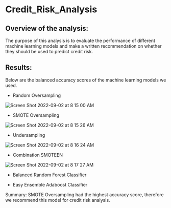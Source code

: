 # Credit_Risk_Analysis

## Overview of the analysis: 
The purpose of this analysis is to evaluate the performance of different machine learning models and make a written recommendation on whether they should be used to predict credit risk.

## Results: 
Below are the balanced accuracy scores of the machine learning models we used. 

- Random Oversampling

![Screen Shot 2022-09-02 at 8 15 00 AM](https://user-images.githubusercontent.com/66224990/188180818-7a084e36-cfc3-42a7-836f-a18404833c3a.png)

- SMOTE Oversampling

![Screen Shot 2022-09-02 at 8 15 26 AM](https://user-images.githubusercontent.com/66224990/188180840-dfae8653-0075-4a9b-a19b-f51c12060ec9.png)

- Undersampling

![Screen Shot 2022-09-02 at 8 16 24 AM](https://user-images.githubusercontent.com/66224990/188180940-0d921886-9614-4beb-8944-e198cfd78a24.png)

- Combination SMOTEEN

![Screen Shot 2022-09-02 at 8 17 27 AM](https://user-images.githubusercontent.com/66224990/188181131-f1c1f782-53be-452c-bf2e-512b26f05427.png)

- Balanced Random Forest Classifier

- Easy Ensemble Adaboost Classifier

Summary: SMOTE Oversampling had the highest accuracy score, therefore we recommend this model for credit risk analysis.
